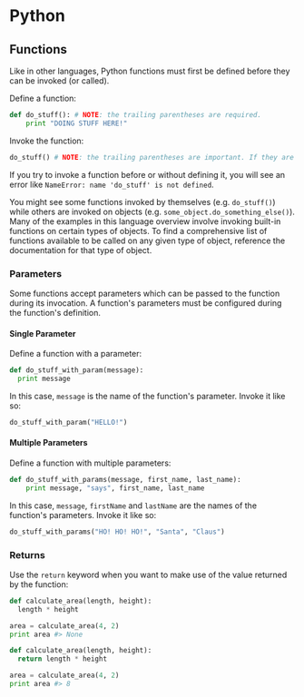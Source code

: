 # Python

## Functions

Like in other languages, Python functions must first be defined before they can be invoked (or called).

Define a function:

```python
def do_stuff(): # NOTE: the trailing parentheses are required.
    print "DOING STUFF HERE!"
```

Invoke the function:

```python
do_stuff() # NOTE: the trailing parentheses are important. If they are omitted, the function will not be invoked.
```

If you try to invoke a function before or without defining it, you will see an error like `NameError: name 'do_stuff' is not defined`.

You might see some functions invoked by themselves (e.g. `do_stuff()`) while others are invoked on objects (e.g. `some_object.do_something_else()`). Many of the examples in this language overview involve invoking built-in functions on certain types of objects. To find a comprehensive list of functions available to be called on any given type of object, reference the documentation for that type of object.

### Parameters

Some functions accept parameters which can be passed to the function during its invocation. A function's parameters must be configured during the function's definition.

#### Single Parameter

Define a function with a parameter:

```python
def do_stuff_with_param(message):
  print message
```

In this case, `message` is the name of the function's parameter. Invoke it like so:

```python
do_stuff_with_param("HELLO!")
```

#### Multiple Parameters

Define a function with multiple parameters:

```python
def do_stuff_with_params(message, first_name, last_name):
    print message, "says", first_name, last_name
```

In this case, `message`, `firstName` and `lastName` are the names of the function's parameters. Invoke it like so:

```python
do_stuff_with_params("HO! HO! HO!", "Santa", "Claus")
```





### Returns

Use the `return` keyword when you want to make use of the value returned by the function:

```python
def calculate_area(length, height):
  length * height

area = calculate_area(4, 2)
print area #> None
```

```python
def calculate_area(length, height):
  return length * height

area = calculate_area(4, 2)
print area #> 8
```
